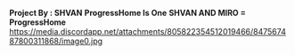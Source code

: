 **Project By : SHVAN**
**ProgressHome Is One**
**SHVAN AND MIRO = ProgressHome**
https://media.discordapp.net/attachments/805822354512019466/847567487800311868/image0.jpg
